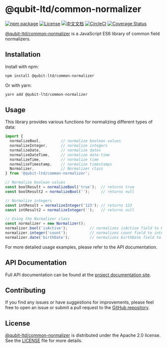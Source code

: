 # @qubit-ltd/common-normalizer

[![npm package](https://img.shields.io/npm/v/@qubit-ltd/common-normalizer.svg)](https://npmjs.com/package/@qubit-ltd/common-normalizer)
[![License](https://img.shields.io/badge/License-Apache-blue.svg)](https://www.apache.org/licenses/LICENSE-2.0)
[![中文文档](https://img.shields.io/badge/文档-中文版-blue.svg)](README.zh_CN.md)
[![CircleCI](https://dl.circleci.com/status-badge/img/gh/Haixing-Hu/js-common-normalizer/tree/master.svg?style=shield)](https://dl.circleci.com/status-badge/redirect/gh/Haixing-Hu/js-common-normalizer/tree/master)
[![Coverage Status](https://coveralls.io/repos/github/Haixing-Hu/js-common-normalizer/badge.svg?branch=master)](https://coveralls.io/github/Haixing-Hu/js-common-normalizer?branch=master)

[@qubit-ltd/common-normalizer] is a JavaScript ES6 library of common field 
normalizers.

## <span id="installation">Installation</span>

Install with npm:

```bash
npm install @qubit-ltd/common-normalizer
```

Or with yarn:

```bash
yarn add @qubit-ltd/common-normalizer
```

## <span id="usage">Usage</span>

This library provides various functions for normalizing different types of data:

```javascript
import {
  normalizeBool,         // normalize boolean values
  normalizeInteger,      // normalize integers
  normalizeDate,         // normalize dates
  normalizeDateTime,     // normalize date-time
  normalizeTime,         // normalize time
  normalizeTimestamp,    // normalize timestamps
  Normalizer,            // Normalizer class
} from '@qubit-ltd/common-normalizer';

// Normalize boolean values
const boolResult = normalizeBool('true');  // returns true
const boolResult2 = normalizeBool('');     // returns null

// Normalize integers
const intResult = normalizeInteger('123'); // returns 123
const intResult2 = normalizeInteger('');   // returns null

// Using the Normalizer class
const normalizer = new Normalizer();
normalizer.bool('isActive');          // normalizes isActive field to boolean
normalizer.integer('count');          // normalizes count field to integer
normalizer.date('birthDate');         // normalizes birthDate field to date
```

For more detailed usage examples, please refer to the API documentation.

## <span id="api">API Documentation</span>

Full API documentation can be found at the [project documentation site](https://haixing-hu.github.io/js-common-normalizer/).

## <span id="contributing">Contributing</span>

If you find any issues or have suggestions for improvements, please feel free
to open an issue or submit a pull request to the [GitHub repository].

## <span id="license">License</span>

[@qubit-ltd/common-normalizer] is distributed under the Apache 2.0 license.
See the [LICENSE](LICENSE) file for more details.

[@qubit-ltd/common-normalizer]: https://npmjs.com/package/@qubit-ltd/common-normalizer
[GitHub repository]: https://github.com/Haixing-Hu/js-common-normalizer
